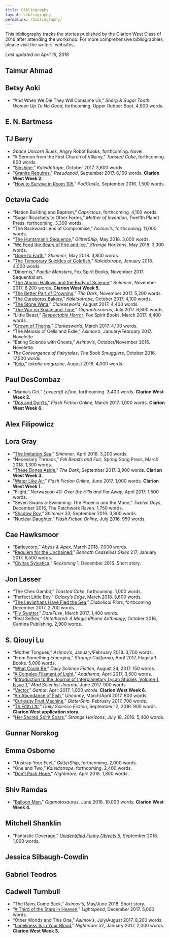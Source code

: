 ```yaml
---
title: Bibliography
layout: bibliography
permalink: /bibliography/
---
```


This bibliography tracks the stories published by the Clarion West Class of 2016 after attending the workshop. For more comprehensive bibliographies, please visit the writers’ websites.

*Last updated on April 16, 2018*

## Taimur Ahmad

## Betsy Aoki

* “And When We Die They Will Consume Us,” *Sharp & Sugar Tooth: Women Up To No Good*, forthcoming, Upper Rubber Boot. 4,900 words.

## E. N. Bartmess

## TJ Berry

* *Space Unicorn Blues*, Angry Robot Books, forthcoming. Novel.
* “A Sermon from the First Church of Villainy,” *Toasted Cake*, forthcoming. 800 words.
* “[Sinshine](http://www.kaleidotrope.net/archives/autumn-2017/sinshine-by-tj-berry/),” *Kaleidotrope*, October 2017. 3,600 words.
* “[Granite Requires](http://pseudopod.org/2017/09/08/pseudopod-559-granite-requires/),” *Pseudopod*, September 2017. 6,100 words. **Clarion West Week 2.**
* “[How to Survive in Room 105](http://podcastle.org/2016/09/09/podcastle-miniature-90-how-to-survive-in-room-105/),” *PodCastle*, September 2016. 1,500 words.

## Octavia Cade

* “Nation Building and Baptism,” *Capricious*, forthcoming. 4,100 words.
* “Sugar Ricochets to Other Forms,” *Mother of Invention*, Twelfth Planet Press, forthcoming. 3,300 words.
* “The Backward Lens of Compromise,” *Asimov’s*, forthcoming. 11,000 words.
* “[The Huntsman’s Sequence](http://www.glittership.com/2018/05/12/episode-55-the-huntsmans-sequence-by-octavia-cade/),” *GlitterShip*, May 2018. 3,000 words.
* “[We Feed the Bears of Fire and Ice](http://strangehorizons.com/fiction/we-feed-the-bears-of-fire-and-ice/),” *Strange Horizons*, May 2018. 3,300 words.
* “[Gone to Earth](https://www.shimmerzine.com/gone-to-earth/),” *Shimmer*, May 2018. 3,800 words.
* “[The Temporary Suicides of Goldfish](http://www.kaleidotrope.net/winter-2018/the-temporary-suicides-of-goldfish-by-octavia-cade/),” *Kaleidotrope*, January 2018. 4,000 words.
* “Dinornis,” *Pacific Monsters*, Fox Spirit Books, November 2017. Sequential art.
* “[The Atomic Hallows and the Body of Science](https://www.shimmerzine.com/atomic-hallows/),” *Shimmer*, November 2017. 6,200 words. **Clarion West Week 5.**
* “[The Better Part of Drowning](http://thedarkmagazine.com/better-part-drowning/),” *The Dark*, November 2017. 5,200 words.
* “[The Ouroboros Bakery](http://www.kaleidotrope.net/autumn-2017/the-ouroboros-bakery-by-octavia-cade/),” *Kaleidotrope*, October 2017. 4,100 words.
* “[The Stone Weta](http://clarkesworldmagazine.com/cade_08_17/),” *Clarkesworld*, August 2017. 4,400 words.
* “[The War on Space and Time](http://giganotosaurus.org/2017/07/01/the-war-on-space-and-time/),” *Giganotosaurus*, July 2017. 6,800 words.
* “Little Beast,” [*Respectable Horror*](http://www.foxspirit.co.uk/out-now-respectable-horror/), Fox Spirit Books, March 2017. 4,400 words.
* “[Crown of Thorns](http://clarkesworldmagazine.com/cade_03_17/),” *Clarkesworld*, March 2017. 4,100 words.
* “The Meiosis of Cells and Exile,” *Asimov’s*, January/February 2017. Novelette.
* “Eating Science with Ghosts,” *Asimov’s*, October/November 2016. Novelette.
* *The Convergence of Fairytales*, *The Book Smugglers*, October 2016. 17,500 words.
* “[Kelp](http://www.takahe.org.nz/t87/olivia-cade/),” *takahē magazine*, August 2016. 4,000 words.

## Paul DesCombaz

* “Mama’s Girl,” *Lovecraft eZine*, forthcoming. 3,400 words. **Clarion West Week 2.**
* “[Dos and Don’ts](http://flashfictiononline.com/main/article/dos-and-donts/),” *Flash Fiction Online*, March 2017. 1,000 words. **Clarion West Week 6.**

## Alex Filipowicz 

## Lora Gray

* “[The Imitation Sea](https://www.shimmerzine.com/the-imitation-sea/),” *Shimmer*, April 2018. 3,200 words.
* “Necessary Threads,” *Fell Beasts and Fair*, Spring Song Press, March 2018. 1,300 words.
* “[These Bones Aside](http://thedarkmagazine.com/these-bones-aside/),” *The Dark*, September 2017. 3,900 words. **Clarion West Week 3.**
* “[Water Like Air](http://flashfictiononline.com/main/article/water-like-air/),” *Flash Fiction Online*, June 2017. 1,000 words. **Clarion West Week 1.**
* “Flight,” *Norwescon 40:  Over the Hills and Far Away*, April 2017. 1,500 words.
* “Seven Swans a-Swimming: The Phoenix and the Moon,” *Twelve Days*, December 2016, The Patchwork Raven. 1,750 words.
* “[Shadow Boy](https://www.shimmerzine.com/shadow-boy/),” *Shimmer* 33, September 2016. 3,800 words.
* “[Nuclear Daughter](http://flashfictiononline.com/main/article/nuclear-daughter/),” *Flash Fiction Online*, July 2016. 950 words.

## Cae Hawksmoor

* “[Barleycorn](http://www.abyssapexzine.com/2018/03/barleycorn/),” *Abyss & Apex*, March 2018. 7,000 words.
* “[Requiem for the Unchained](http://www.beneath-ceaseless-skies.com/stories/requiem-for-the-unchained/),” *Beneath Ceaseless Skies* 217, January 2017. 6,500 words.
* “[Civitas Sylvatica](http://reckoning.press/civitas-sylvatica/),” *Reckoning* 1, December 2016. Short story.

## Jon Lasser

* “The Chex Gambit,” *Toasted Cake*, forthcoming. 1,000 words.
* “Perfect Little Boy,” *Galaxy’s Edge*, March 2018. 5,600 words.
* “[The Leviathans Have Fled the Sea](http://www.diabolicalplots.com/dp-fiction-34b-the-leviathans-have-fled-the-sea-by-jon-lasser/),” *Diabolical Plots*, forthcoming December 2017. 2,700 words.
* “[Fly Swatter](https://www.darkfusemagazine.com/2017/03/fly-swatter/),” *DarkFuse*, March 2017. 1,400 words.
* “Real Selfies,” *Untethered: A Magic iPhone Anthology*, October 2016, Cantina Publishing. 2,900 words.

## S. Qiouyi Lu

* “Mother Tongues,” *Asimov’s*, January/February 2018. 3,700 words.
* “From Something Emerging,” *Strange California*, April 2017, Flagstaff Books. 5,000 words.
* “[What Could Be](http://dailysciencefiction.com/fantasy/fantasy/s-qiouyi-lu/what-could-be),” *Daily Science Fiction*, August 24, 2017. 150 words.
* “[A Complex Filament of Light](http://www.anathemamag.com/a-complex-filament-of-light),” *Anathema*, April 2017. 3,500 words.
* “[Introduction to the Journal of Interplanetary Lycan Studies, Volume 1, Issue 1](http://madscientistjournal.org/2017/07/introduction-to-the-journal-of-interplanetary-lycan-studies-volume-1-issue-1/),” *Mad Scientist Journal*, June 2017. 900 words.
* “[Vector](http://gamut.online/node/158),” *Gamut*, April 2017. 1,000 words. **Clarion West Week 6.**
* “[An Abundance of Fish](http://uncannymagazine.com/article/an-abundance-of-fish/),” *Uncanny*, March/April 2017. 800 words.
* “[Curiosity Fruit Machine](http://www.glittership.com/2017/02/16/episode-33-fiction-by-s-qiouyi-lu-and-jy-yang/),” *GlitterShip*, February 2017. 700 words.
* “[Th Fifth Lttr](http://dailysciencefiction.com/hither-and-yon/magic-realism/s-qiouyi-lu/th-fifth-lttr),” *Daily Science Fiction*, September 12, 2016. 900 words. **Clarion West application story.**
* “[Her Sacred Spirit Soars](http://strangehorizons.com/fiction/her-sacred-spirit-soars/),” *Strange Horizons*, July 18, 2016. 5,400 words.

## Gunnar Norskog

## Emma Osborne

* “Unstrap Your Feet,” *GlitterShip*, forthcoming. 2,000 words.
* “One and Two,” *Kaleidotrope*, forthcoming. 2,400 words.  
* “[Don’t Pack Hope](http://www.nightmare-magazine.com/fiction/dont-pack-hope/),” *Nightmare*, April 2018. 1,800 words.

## Shiv Ramdas

* “[Balloon Man](http://giganotosaurus.org/2018/06/01/balloon-man/),” *Giganotosaurus*, June 2018. 10,000 words. **Clarion West Week 4.**

## Mitchell Shanklin

* “Fantastic Coverage,” [*Unidentified Funny Objects* 5](https://smile.amazon.com/Unidentified-Funny-Objects-Alex-Shvartsman/dp/0988432897/), September 2016. 1,000 words.

## Jessica Silbaugh-Cowdin

## Gabriel Teodros

## Cadwell Turnbull

* “The Rains Come Back,” *Asimov's*, May/June 2018. Short story.
* “[A Third of the Stars in Heaven](http://www.lightspeedmagazine.com/fiction/third-stars-heaven/),” *Lightspeed*, December 2017. 5,000 words.
* “Other Worlds and This One,” *Asimov’s*, July/August 2017. 8,200 words.
* “[Loneliness Is in Your Blood](http://www.nightmare-magazine.com/fiction/loneliness-is-in-your-blood/),” *Nightmare* 52, January 2017. 2,000 words. **Clarion West Week 3.**